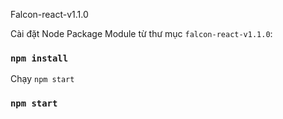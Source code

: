 Falcon-react-v1.1.0

Cài đặt Node Package Module từ thư mục `falcon-react-v1.1.0`:

### `npm install`

Chạy `npm start`

### `npm start`
